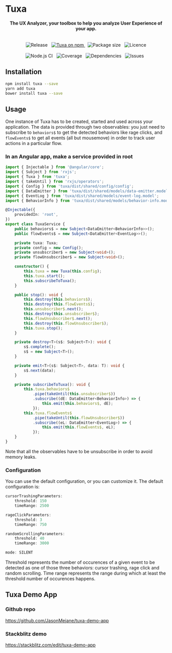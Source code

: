 # Tuxa

<p style="text-align: center;">
	<b>The UX Analyzer, your toolbox to help you analyze User Experience of your app.</b>
	<br/>
	<br/>
	<br/>
	<span>
		<img src="https://img.shields.io/github/v/release/JasonMejane/tuxa" alt="Release" />
	</span>&nbsp;
	<a href="https://www.npmjs.com/tuxa">
    	<img src="https://img.shields.io/npm/v/tuxa.svg?logo=npm&logoColor=fff&label=NPM+package&color=limegreen" alt="Tuxa on npm" />
	</a>&nbsp;
	<span>
		<img src="https://img.shields.io/bundlephobia/min/tuxa" alt="Package size" />
	</span>&nbsp;
	<span>
		<img src="https://img.shields.io/github/license/JasonMejane/tuxa" alt="Licence" />
	</span>
	<br/>
	<br/>
	<span>
		<img src="https://github.com/JasonMejane/tuxa/actions/workflows/nodejs_master.yml/badge.svg" alt="Node.js CI" />
	</span>&nbsp;
	<span>
		<img src="https://img.shields.io/badge/coverage-98%25-success" alt="Coverage" />
	</span>&nbsp;
	<span>
		<img src="https://img.shields.io/david/JasonMejane/tuxa" alt="Dependencies" />
	</span>&nbsp;
	<span>
		<img src="https://img.shields.io/github/issues/JasonMejane/tuxa" alt="Issues" />
	</span>&nbsp;
</p>

## Installation 
```sh
npm install tuxa --save
yarn add tuxa
bower install tuxa --save
```

## Usage

One instance of Tuxa has to be created, started and used across your application. The data is provided through two observables:
you just need to subscribe to `behaviors$` to get the detected behaviors like rage clicks, and `flowEvents$` to get all events (all but mousemove) in order to track user actions in a particular flow.

### In an Angular app, make a service provided in root
```typescript
import { Injectable } from '@angular/core';
import { Subject } from 'rxjs';
import { Tuxa } from 'tuxa';
import { takeUntil } from 'rxjs/operators';
import { Config } from 'tuxa/dist/shared/config/config';
import { DataEmitter } from 'tuxa/dist/shared/models/data-emitter.model';
import { EventLog } from 'tuxa/dist/shared/models/event-log.model';
import { BehaviorInfo } from 'tuxa/dist/shared/models/behavior-info.model';

@Injectable({
	providedIn: 'root',
})
export class TuxaService {
	public behaviors$ = new Subject<DataEmitter<BehaviorInfo>>();
	public flowEvents$ = new Subject<DataEmitter<EventLog>>();

	private tuxa: Tuxa;
	private config = new Config();
	private unsubscriber$ = new Subject<void>();
	private flowUnsubscriber$ = new Subject<void>();

	constructor() {
		this.tuxa = new Tuxa(this.config);
		this.tuxa.start();
		this.subscribeToTuxa();
	}

	public stop(): void {
		this.destroy(this.behaviors$);
		this.destroy(this.flowEvents$);
		this.unsubscriber$.next();
		this.destroy(this.unsubscriber$);
		this.flowUnsubscriber$.next();
		this.destroy(this.flowUnsubscriber$);
		this.tuxa.stop();
	}

	private destroy<T>(s$: Subject<T>): void {
		s$.complete();
		s$ = new Subject<T>();
	}

	private emit<T>(s$: Subject<T>, data: T): void {
		s$.next(data);
	}

	private subscribeToTuxa(): void {
		this.tuxa.behaviors$
			.pipe(takeUntil(this.unsubscriber$))
			.subscribe((dE: DataEmitter<BehaviorInfo>) => {
				this.emit(this.behaviors$, dE);
			});
		this.tuxa.flowEvents$
			.pipe(takeUntil(this.flowUnsubscriber$))
			.subscribe((eL: DataEmitter<EventLog>) => {
				this.emit(this.flowEvents$, eL);
			});
	}
}
```
Note that all the observables have to be unsubscribe in order to avoid memory leaks.

### Configuration
You can use the default configuration, or you can customize it. The default configuration is:
```typescript
cursorTrashingParameters:
	threshold: 150
	timeRange: 2500

rageClickParameters:
	threshold: 3
	timeRange: 750

randomScrollingParameters:
	threshold: 40
	timeRange: 3000

mode: SILENT
```
Threshold represents the number of occurences of a given event to be detected as one of those three behaviors: cursor trashing, rage click and random scrolling.
Time range represents the range during which at least the threshold number of occurences happens.


## Tuxa Demo App

### Github repo
https://github.com/JasonMejane/tuxa-demo-app

### Stackblitz demo
https://stackblitz.com/edit/tuxa-demo-app
